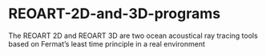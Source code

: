# REOART-2D-and-3D-programs
The REOART 2D and REOART 3D are two ocean acoustical ray tracing tools based on Fermat’s least time principle in a real environment

